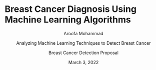 # Breast Cancer Diagnosis Using Machine Learning Algorithms 
<p align="center">
  Aroofa Mohammad
</p> 
<p align="center">
  Analyzing Machine Learning Techniques to Detect Breast Cancer
</p> 
<p align="center">
  Breast Cancer Detection Proposal
</p> 
<p align="center">
  March 3, 2022  
</p> 




